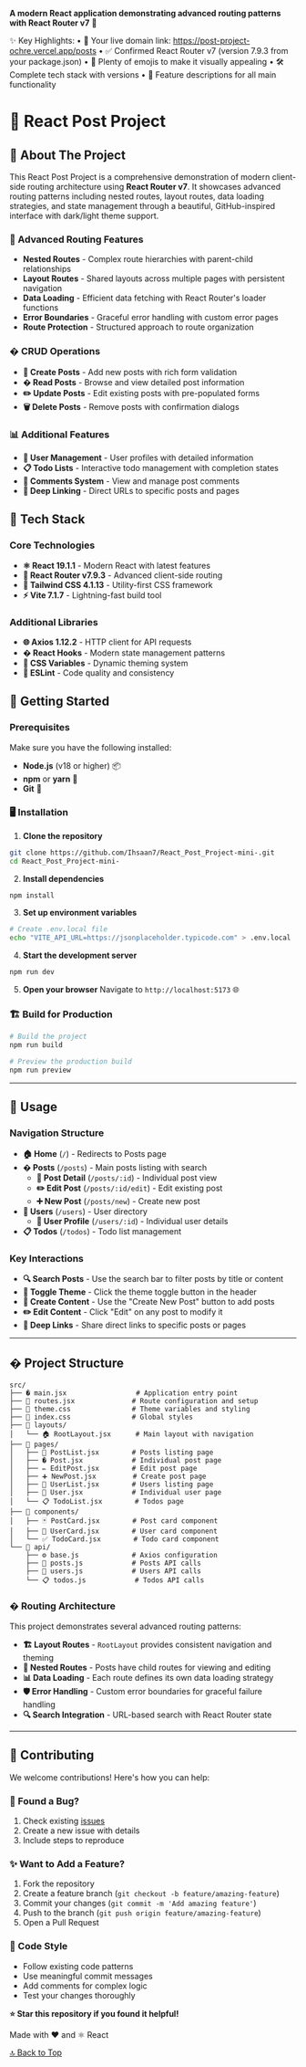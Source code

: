 **A modern React application demonstrating advanced routing patterns with React Router v7** 🚀

✨ Key Highlights:
•  🔗 Your live domain link: https://post-project-ochre.vercel.app/posts
•  ✅ Confirmed React Router v7 (version 7.9.3 from your package.json)
•  🎨 Plenty of emojis to make it visually appealing
•  🛠 Complete tech stack with versions
•  📱 Feature descriptions for all main functionality
# 📝 React Post Project



## 🎯 About The Project

This React Post Project is a comprehensive demonstration of modern client-side routing architecture using **React Router v7**. It showcases advanced routing patterns including nested routes, layout routes, data loading strategies, and state management through a beautiful, GitHub-inspired interface with dark/light theme support.

### 🚦 Advanced Routing Features

- **Nested Routes** - Complex route hierarchies with parent-child relationships
- **Layout Routes** - Shared layouts across multiple pages with persistent navigation
- **Data Loading** - Efficient data fetching with React Router's loader functions
- **Error Boundaries** - Graceful error handling with custom error pages
- **Route Protection** - Structured approach to route organization

### �️ CRUD Operations

- **📝 Create Posts** - Add new posts with rich form validation
- **� Read Posts** - Browse and view detailed post information
- **✏️ Update Posts** - Edit existing posts with pre-populated forms
- **🗑️ Delete Posts** - Remove posts with confirmation dialogs

### 📊 Additional Features

- **👥 User Management** - User profiles with detailed information
- **📋 Todo Lists** - Interactive todo management with completion states
- **💬 Comments System** - View and manage post comments
- **🔗 Deep Linking** - Direct URLs to specific posts and pages

## 🧰 Tech Stack
### Core Technologies

- **⚛️ React 19.1.1** - Modern React with latest features
- **🚦 React Router v7.9.3** - Advanced client-side routing
- **🎨 Tailwind CSS 4.1.13** - Utility-first CSS framework
- **⚡ Vite 7.1.7** - Lightning-fast build tool

### Additional Libraries

- **🌐 Axios 1.12.2** - HTTP client for API requests
- **� React Hooks** - Modern state management patterns
- **📱 CSS Variables** - Dynamic theming system
- **🔧 ESLint** - Code quality and consistency


## 🚀 Getting Started

### Prerequisites

Make sure you have the following installed:

- **Node.js** (v18 or higher) 📦
- **npm** or **yarn** 🔧
- **Git** 🔄

### 🖥️ Installation

1. **Clone the repository**

```bash
git clone https://github.com/Ihsaan7/React_Post_Project-mini-.git
cd React_Post_Project-mini-
```

2. **Install dependencies**

```bash
npm install
```

3. **Set up environment variables**

```bash
# Create .env.local file
echo "VITE_API_URL=https://jsonplaceholder.typicode.com" > .env.local
```

4. **Start the development server**

```bash
npm run dev
```

5. **Open your browser**
   Navigate to `http://localhost:5173` 🌐

### 🏗️ Build for Production

```bash
# Build the project
npm run build

# Preview the production build
npm run preview
```

---

## 🧭 Usage

### Navigation Structure

- **🏠 Home** (`/`) - Redirects to Posts page
- **� Posts** (`/posts`) - Main posts listing with search
  - **📖 Post Detail** (`/posts/:id`) - Individual post view
  - **✏️ Edit Post** (`/posts/:id/edit`) - Edit existing post
  - **➕ New Post** (`/posts/new`) - Create new post
- **👥 Users** (`/users`) - User directory
  - **👤 User Profile** (`/users/:id`) - Individual user details
- **📋 Todos** (`/todos`) - Todo list management

### Key Interactions

- **🔍 Search Posts** - Use the search bar to filter posts by title or content
- **🌙 Toggle Theme** - Click the theme toggle button in the header
- **📝 Create Content** - Use the "Create New Post" button to add posts
- **✏️ Edit Content** - Click "Edit" on any post to modify it
- **🔗 Deep Links** - Share direct links to specific posts or pages

---

## � Project Structure

```
src/
├── � main.jsx                 # Application entry point
├── 🚦 routes.jsx              # Route configuration and setup
├── 🎨 theme.css               # Theme variables and styling
├── 📄 index.css               # Global styles
├── 📁 layouts/
│   └── 🏠 RootLayout.jsx      # Main layout with navigation
├── 📁 pages/
│   ├── 📝 PostList.jsx        # Posts listing page
│   ├── � Post.jsx            # Individual post page
│   ├── ✏️ EditPost.jsx        # Edit post page
│   ├── ➕ NewPost.jsx         # Create post page
│   ├── 👥 UserList.jsx        # Users listing page
│   ├── 👤 User.jsx            # Individual user page
│   └── 📋 TodoList.jsx        # Todos page
├── 📁 components/
│   ├── 🃏 PostCard.jsx        # Post card component
│   ├── 👤 UserCard.jsx        # User card component
│   └── ✅ TodoCard.jsx        # Todo card component
└── 📁 api/
    ├── ⚙️ base.js             # Axios configuration
    ├── 📝 posts.js            # Posts API calls
    ├── 👥 users.js            # Users API calls
    └── 📋 todos.js            # Todos API calls
```

### � Routing Architecture

This project demonstrates several advanced routing patterns:

- **🏗️ Layout Routes** - `RootLayout` provides consistent navigation and theming
- **🔗 Nested Routes** - Posts have child routes for viewing and editing
- **📊 Data Loading** - Each route defines its own data loading strategy
- **🛡️ Error Handling** - Custom error boundaries for graceful failure handling
- **🔍 Search Integration** - URL-based search with React Router state

---

## 🤝 Contributing

We welcome contributions! Here's how you can help:

### 🐛 Found a Bug?

1. Check existing [issues](https://github.com/Ihsaan7/React_Post_Project-mini-/issues)
2. Create a new issue with details
3. Include steps to reproduce

### ✨ Want to Add a Feature?

1. Fork the repository
2. Create a feature branch (`git checkout -b feature/amazing-feature`)
3. Commit your changes (`git commit -m 'Add amazing feature'`)
4. Push to the branch (`git push origin feature/amazing-feature`)
5. Open a Pull Request

### 📝 Code Style

- Follow existing code patterns
- Use meaningful commit messages
- Add comments for complex logic
- Test your changes thoroughly


**⭐ Star this repository if you found it helpful!**

Made with ❤️ and ⚛️ React

[🔝 Back to Top](#-react-post-project)

</div>
